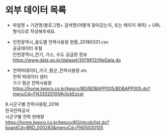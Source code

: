 ﻿# 외부 데이터 목록

* 파일명 + 기관명/블로그명+ 검색명(어떻게 찾아갔는지, 또는 페이지 제목) + URL 형식으로 작성해주세요.

- 인천광역시_용도별 전력사용량 현황_20180331.csv<br>
공공데이터 포털<br>
인천광역시_전기, 가스, 수도 공급량 정보<br>
https://www.data.go.kr/dataset/3078612/fileData.do

- 전력빅데이터_가구_평균_전력사용량.xls<br>
전력 빅데이터 센터<br>
가구 평균 전력사용량<br>
https://home.kepco.co.kr/kepco/BD/BDBAPP005/BDBAPP005.do?menuCd=FN33020105#clickExcel

8.시군구별 전력사용량_2018<br>
한국전력공사<br>
시군구별 전력 판매량<br>
https://home.kepco.co.kr/kepco/KO/ntcob/list.do?boardCd=BRD_000283&menuCd=FN05030105